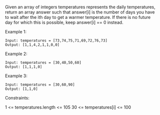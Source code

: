 Given an array of integers temperatures represents the daily temperatures, return an array answer such that answer[i] is the number of days you have to wait after the ith day to get a warmer temperature. If there is no future day for which this is possible, keep answer[i] == 0 instead.

Example 1:
```
Input: temperatures = [73,74,75,71,69,72,76,73]
Output: [1,1,4,2,1,1,0,0]
```

Example 2:
```
Input: temperatures = [30,40,50,60]
Output: [1,1,1,0]
```

Example 3:
```
Input: temperatures = [30,60,90]
Output: [1,1,0]
```

Constraints:

1 <= temperatures.length <= 105
30 <= temperatures[i] <= 100